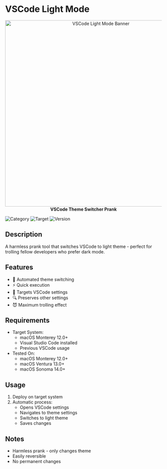 # VSCode Light Mode

<p align="center">
  <img src="../assets/vscode-light-banner.png" alt="VSCode Light Mode Banner" width="600"/>
  <br>
  <strong>VSCode Theme Switcher Prank</strong>
</p>

![Category](https://img.shields.io/badge/Category-Prank-green)
![Target](https://img.shields.io/badge/Target-macOS-blue)
![Version](https://img.shields.io/badge/Version-1.0-green)

## Description

A harmless prank tool that switches VSCode to light theme - perfect for trolling fellow developers who prefer dark mode.

## Features

- 🔄 Automated theme switching
- ⚡ Quick execution
- 🎯 Targets VSCode settings
- 🔍 Preserves other settings
- 😈 Maximum trolling effect

## Requirements

- Target System:
    - macOS Monterey 12.0+
    - Visual Studio Code installed
    - Previous VSCode usage
- Tested On:
    - macOS Monterey 12.0+
    - macOS Ventura 13.0+
    - macOS Sonoma 14.0+

## Usage

1. Deploy on target system
2. Automatic process:
    - Opens VSCode settings
    - Navigates to theme settings
    - Switches to light theme
    - Saves changes

## Notes

- Harmless prank - only changes theme
- Easily reversible
- No permanent changes
